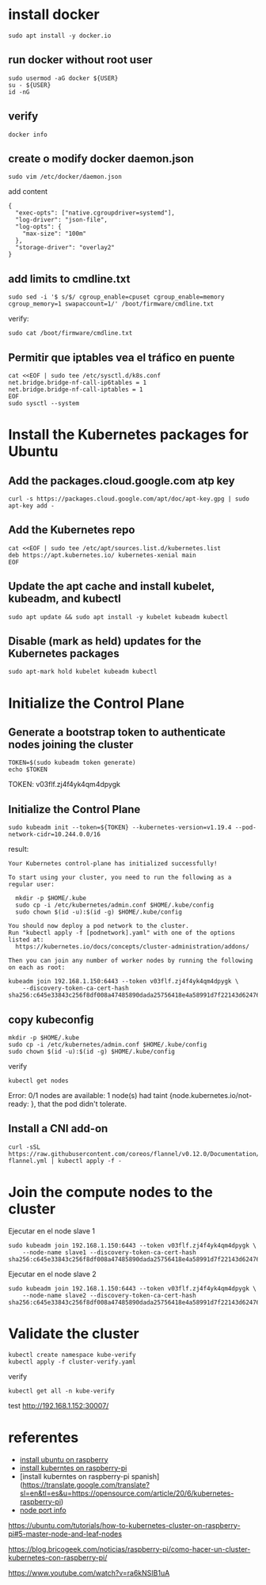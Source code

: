 


# install docker
```
sudo apt install -y docker.io
```
## run docker without root user
```
sudo usermod -aG docker ${USER}
su - ${USER}
id -nG
```

## verify
```
docker info
```
## create o modify docker daemon.json
```
sudo vim /etc/docker/daemon.json
```
add content
```
{
  "exec-opts": ["native.cgroupdriver=systemd"],
  "log-driver": "json-file",
  "log-opts": {
    "max-size": "100m"
  },
  "storage-driver": "overlay2"
}
```
## add limits to cmdline.txt
```
sudo sed -i '$ s/$/ cgroup_enable=cpuset cgroup_enable=memory cgroup_memory=1 swapaccount=1/' /boot/firmware/cmdline.txt
```
verify:
```
sudo cat /boot/firmware/cmdline.txt
```

## Permitir que iptables vea el tráfico en puente
```
cat <<EOF | sudo tee /etc/sysctl.d/k8s.conf
net.bridge.bridge-nf-call-ip6tables = 1
net.bridge.bridge-nf-call-iptables = 1
EOF
sudo sysctl --system
```

# Install the Kubernetes packages for Ubuntu

## Add the packages.cloud.google.com atp key
```
curl -s https://packages.cloud.google.com/apt/doc/apt-key.gpg | sudo apt-key add -
```
## Add the Kubernetes repo
```
cat <<EOF | sudo tee /etc/apt/sources.list.d/kubernetes.list
deb https://apt.kubernetes.io/ kubernetes-xenial main
EOF
```
## Update the apt cache and install kubelet, kubeadm, and kubectl
```
sudo apt update && sudo apt install -y kubelet kubeadm kubectl
```
## Disable (mark as held) updates for the Kubernetes packages
```
sudo apt-mark hold kubelet kubeadm kubectl
```

# Initialize the Control Plane
## Generate a bootstrap token to authenticate nodes joining the cluster
```
TOKEN=$(sudo kubeadm token generate)
echo $TOKEN
```
TOKEN: v03flf.zj4f4yk4qm4dpygk

## Initialize the Control Plane
```
sudo kubeadm init --token=${TOKEN} --kubernetes-version=v1.19.4 --pod-network-cidr=10.244.0.0/16
```
result:
```
Your Kubernetes control-plane has initialized successfully!

To start using your cluster, you need to run the following as a regular user:

  mkdir -p $HOME/.kube
  sudo cp -i /etc/kubernetes/admin.conf $HOME/.kube/config
  sudo chown $(id -u):$(id -g) $HOME/.kube/config

You should now deploy a pod network to the cluster.
Run "kubectl apply -f [podnetwork].yaml" with one of the options listed at:
  https://kubernetes.io/docs/concepts/cluster-administration/addons/

Then you can join any number of worker nodes by running the following on each as root:

kubeadm join 192.168.1.150:6443 --token v03flf.zj4f4yk4qm4dpygk \
    --discovery-token-ca-cert-hash sha256:c645e33843c256f8df008a47485890dada25756418e4a58991d7f22143d62476
```

## copy kubeconfig
```
mkdir -p $HOME/.kube
sudo cp -i /etc/kubernetes/admin.conf $HOME/.kube/config
sudo chown $(id -u):$(id -g) $HOME/.kube/config
```

verify
```
kubectl get nodes
``` 
Error:  0/1 nodes are available: 1 node(s) had taint {node.kubernetes.io/not-ready: }, that the pod didn't tolerate.

## Install a CNI add-on
```
curl -sSL https://raw.githubusercontent.com/coreos/flannel/v0.12.0/Documentation/kube-flannel.yml | kubectl apply -f -
```

# Join the compute nodes to the cluster
Ejecutar en el node slave 1
```
sudo kubeadm join 192.168.1.150:6443 --token v03flf.zj4f4yk4qm4dpygk \
    --node-name slave1 --discovery-token-ca-cert-hash sha256:c645e33843c256f8df008a47485890dada25756418e4a58991d7f22143d62476
```
Ejecutar en el node slave 2
```
sudo kubeadm join 192.168.1.150:6443 --token v03flf.zj4f4yk4qm4dpygk \
    --node-name slave2 --discovery-token-ca-cert-hash sha256:c645e33843c256f8df008a47485890dada25756418e4a58991d7f22143d62476
```

# Validate the cluster
```
kubectl create namespace kube-verify
kubectl apply -f cluster-verify.yaml
```
verify
```
kubectl get all -n kube-verify
```

test http://192.168.1.152:30007/


# referentes
- [install ubuntu on raspberry](https://ubuntu.com/download/raspberry-pi)
- [install kuberntes on raspberry-pi](https://opensource.com/article/20/6/kubernetes-raspberry-pi)
- [install kuberntes on raspberry-pi spanish] (https://translate.google.com/translate?sl=en&tl=es&u=https://opensource.com/article/20/6/kubernetes-raspberry-pi)
- [node port info](https://cloud.ibm.com/docs/containers?topic=containers-nodeport)


https://ubuntu.com/tutorials/how-to-kubernetes-cluster-on-raspberry-pi#5-master-node-and-leaf-nodes

https://blog.bricogeek.com/noticias/raspberry-pi/como-hacer-un-cluster-kubernetes-con-raspberry-pi/

https://www.youtube.com/watch?v=ra6kNSIB1uA



